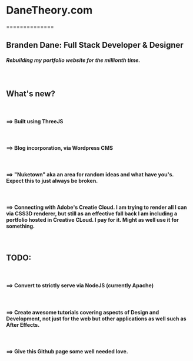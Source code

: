 <h1>DaneTheory.com</h1>
==============
<h2>Branden Dane: Full Stack Developer & Designer</h2>
<h5>Rebuilding my portfolio website for the millionth time.</h5><br>
<h2>What's new?</h2><br>
<h4>==> Built using ThreeJS</h4><br>
<h4>==> Blog incorporation, via Wordpress CMS</h4><br>
<h4>==> "Nuketown" aka an area for random ideas and what have you's. Expect this to just always be broken.</h4><br>
<h4>==> Connecting with Adobe's Creatie Cloud. I am trying to render all I can via CSS3D renderer, but still as an effective fall back I am including a portfolio hosted in Creative CLoud. I pay for it. Might as well use it for something.</h4><br>
<h2>TODO:</h2><br>
<h4>==> Convert to strictly serve via NodeJS (currently Apache)</h4><br>
<h4>==> Create awesome tutorials covering aspects of Design and Development, not just for the web but other applications as well such as After Effects.</h4><br>
<h4>==> Give this Github page some well needed love.</h4><br>

